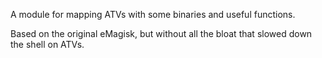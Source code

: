 A module for mapping ATVs with some binaries and useful functions.

Based on the original eMagisk, but without all the bloat that slowed down the shell on ATVs.